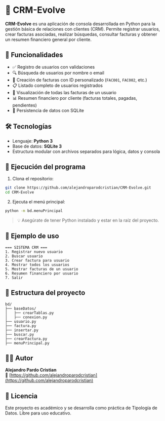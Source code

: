 
# 🧾 CRM-Evolve

**CRM-Evolve** es una aplicación de consola desarrollada en Python para la gestión básica de relaciones con clientes (CRM). Permite registrar usuarios, crear facturas asociadas, realizar búsquedas, consultar facturas y obtener un resumen financiero general por cliente.

## 🚀 Funcionalidades

- ✅ Registro de usuarios con validaciones
- 🔍 Búsqueda de usuarios por nombre o email
- 🧾 Creación de facturas con ID personalizado (`FAC001`, `FAC002`, etc.)
- 📋 Listado completo de usuarios registrados
- 📑 Visualización de todas las facturas de un usuario
- 📊 Resumen financiero por cliente (facturas totales, pagadas, pendientes)
- 💾 Persistencia de datos con SQLite

## 🛠️ Tecnologías

- Lenguaje: **Python 3**
- Base de datos: **SQLite 3**
- Estructura modular con archivos separados para lógica, datos y consola

## 🧪 Ejecución del programa

1. Clona el repositorio:

```bash
git clone https://github.com/alejandroparodcristian/CRM-Evolve.git
cd CRM-Evolve
```

2. Ejecuta el menú principal:

```bash
python -m bd.menuPrincipal
```

> 💡 Asegúrate de tener Python instalado y estar en la raíz del proyecto.

## 🧾 Ejemplo de uso

```text
=== SISTEMA CRM ===
1. Registrar nuevo usuario
2. Buscar usuario
3. Crear factura para usuario
4. Mostrar todos los usuarios
5. Mostrar facturas de un usuario
6. Resumen financiero por usuario
7. Salir
```

## 📁 Estructura del proyecto

```
bd/
├── baseDatos/
│   ├── crearTablas.py
│   ├── conexion.py
├── usuario.py
├── factura.py
├── insertar.py
├── buscar.py
├── crearFactura.py
├── menuPrincipal.py
```

## 👨‍💻 Autor

**Alejandro Pardo Cristian**   
🔗 [https://github.com/alejandroparodcristian](https://github.com/alejandroparodcristian)

## 📝 Licencia

Este proyecto es académico y se desarrolla como práctica de Tipología de Datos. Libre para uso educativo.
